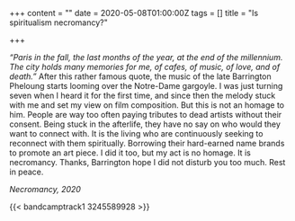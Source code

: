 +++
content = ""
date = 2020-05-08T01:00:00Z
tags = []
title = "Is spiritualism necromancy?"

+++

_“Paris in the fall, the last months of the year, at the end of the millennium. The city holds many memories for me, of cafes, of music, of love, and of death.”_ After this rather famous quote, the music of the late Barrington Pheloung starts looming over the Notre-Dame gargoyle. I was just turning seven when I heard it for the first time, and since then the melody stuck with me and set my view on film composition. But this is not an homage to him. People are way too often paying tributes to dead artists without their consent. Being stuck in the afterlife, they have no say on who would they want to connect with. It is the living who are continuously seeking to reconnect with them spiritually. Borrowing their hard-earned name brands to promote an art piece. I did it too, but my act is no homage. It is necromancy. Thanks, Barrington hope I did not disturb you too much. Rest in peace.

_Necromancy, 2020_

{{< bandcamptrack1 3245589928 >}}